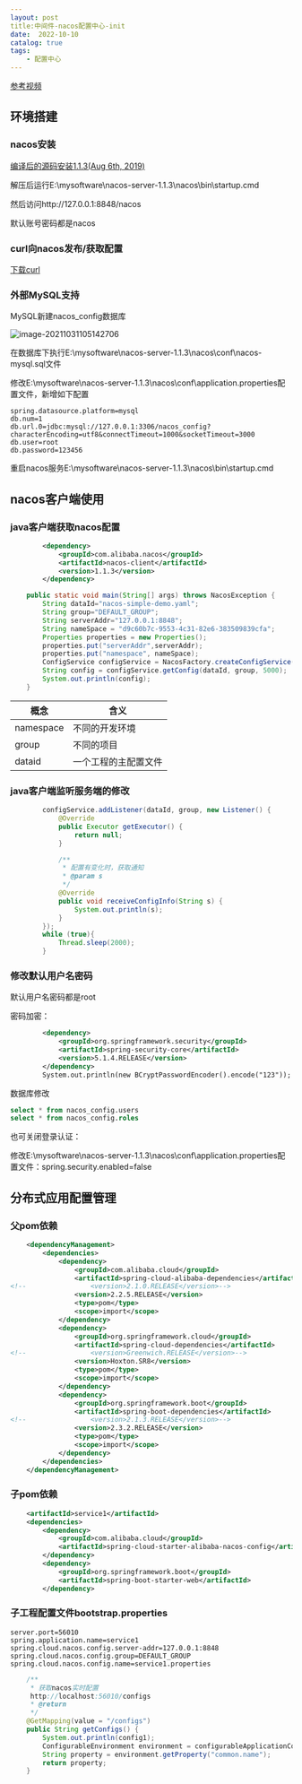 ```yaml
---
layout: post
title:中间件-nacos配置中心-init
date:  2022-10-10
catalog: true
tags:
    - 配置中心
---
```


[参考视频](https://www.bilibili.com/video/BV1VJ411X7xX?p=30)

## 环境搭建

### nacos安装

[编译后的源码安装1.1.3(Aug 6th, 2019)]()

解压后运行E:\mysoftware\nacos-server-1.1.3\nacos\bin\startup.cmd

然后访问http://127.0.0.1:8848/nacos

默认账号密码都是nacos

### curl向nacos发布/获取配置

[下载curl](https://curl.se/windows/)

### 外部MySQL支持

MySQL新建nacos_config数据库

![image-20211031105142706](https://gitee.com/chrisxyq/picgo/raw/master/https://gitee.com/chrisxyq/image-20211031105142706.png)

在数据库下执行E:\mysoftware\nacos-server-1.1.3\nacos\conf\nacos-mysql.sql文件

修改E:\mysoftware\nacos-server-1.1.3\nacos\conf\application.properties配置文件，新增如下配置

```properties
spring.datasource.platform=mysql
db.num=1
db.url.0=jdbc:mysql://127.0.0.1:3306/nacos_config?characterEncoding=utf8&connectTimeout=1000&socketTimeout=3000
db.user=root
db.password=123456
```

重启nacos服务E:\mysoftware\nacos-server-1.1.3\nacos\bin\startup.cmd

## nacos客户端使用

### java客户端获取nacos配置

```xml
        <dependency>
            <groupId>com.alibaba.nacos</groupId>
            <artifactId>nacos-client</artifactId>
            <version>1.1.3</version>
        </dependency>
```

```java
    public static void main(String[] args) throws NacosException {
        String dataId="nacos-simple-demo.yaml";
        String group="DEFAULT_GROUP";
        String serverAddr="127.0.0.1:8848";
        String nameSpace = "d9c60b7c-9553-4c31-82e6-383509839cfa";
        Properties properties = new Properties();
        properties.put("serverAddr",serverAddr);
        properties.put("namespace", nameSpace);
        ConfigService configService = NacosFactory.createConfigService(properties);
        String config = configService.getConfig(dataId, group, 5000);
        System.out.println(config);
    }
```

| 概念      | 含义                 |
| --------- | -------------------- |
| namespace | 不同的开发环境       |
| group     | 不同的项目           |
| dataid    | 一个工程的主配置文件 |

### java客户端监听服务端的修改

```java
        configService.addListener(dataId, group, new Listener() {
            @Override
            public Executor getExecutor() {
                return null;
            }

            /**
             * 配置有变化时，获取通知
             * @param s
             */
            @Override
            public void receiveConfigInfo(String s) {
                System.out.println(s);
            }
        });
        while (true){
            Thread.sleep(2000);
        }
```

### 修改默认用户名密码

默认用户名密码都是root

密码加密：

```xml
		<dependency>
            <groupId>org.springframework.security</groupId>
            <artifactId>spring-security-core</artifactId>
            <version>5.1.4.RELEASE</version>
        </dependency>
        System.out.println(new BCryptPasswordEncoder().encode("123"));
```

数据库修改

```sql
select * from nacos_config.users
select * from nacos_config.roles 
```

也可关闭登录认证：

修改E:\mysoftware\nacos-server-1.1.3\nacos\conf\application.properties配置文件：spring.security.enabled=false

## 分布式应用配置管理

### 父pom依赖

```xml
    <dependencyManagement>
        <dependencies>
            <dependency>
                <groupId>com.alibaba.cloud</groupId>
                <artifactId>spring-cloud-alibaba-dependencies</artifactId>
<!--                <version>2.1.0.RELEASE</version>-->
                <version>2.2.5.RELEASE</version>
                <type>pom</type>
                <scope>import</scope>
            </dependency>
            <dependency>
                <groupId>org.springframework.cloud</groupId>
                <artifactId>spring-cloud-dependencies</artifactId>
<!--                <version>Greenwich.RELEASE</version>-->
                <version>Hoxton.SR8</version>
                <type>pom</type>
                <scope>import</scope>
            </dependency>
            <dependency>
                <groupId>org.springframework.boot</groupId>
                <artifactId>spring-boot-dependencies</artifactId>
<!--                <version>2.1.3.RELEASE</version>-->
                <version>2.3.2.RELEASE</version>
                <type>pom</type>
                <scope>import</scope>
            </dependency>
        </dependencies>
    </dependencyManagement>
```

### 子pom依赖

```xml
    <artifactId>service1</artifactId>
    <dependencies>
        <dependency>
            <groupId>com.alibaba.cloud</groupId>
            <artifactId>spring-cloud-starter-alibaba-nacos-config</artifactId>
        </dependency>
        <dependency>
            <groupId>org.springframework.boot</groupId>
            <artifactId>spring-boot-starter-web</artifactId>
        </dependency>
```

### 子工程配置文件bootstrap.properties

```
server.port=56010
spring.application.name=service1
spring.cloud.nacos.config.server-addr=127.0.0.1:8848
spring.cloud.nacos.config.group=DEFAULT_GROUP
spring.cloud.nacos.config.name=service1.properties
```

```java
    /**
     * 获取nacos实时配置
     http://localhost:56010/configs
     * @return
     */
    @GetMapping(value = "/configs")
    public String getConfigs() {
        System.out.println(config1);
        ConfigurableEnvironment environment = configurableApplicationContext.getEnvironment();
        String property = environment.getProperty("common.name");
        return property;
    }
```

